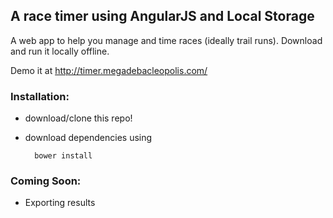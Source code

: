 ## A race timer using AngularJS and Local Storage

A web app to help you manage and time races (ideally trail runs). Download and run it locally offline.

Demo it at http://timer.megadebacleopolis.com/

### Installation:
- download/clone this repo!
- download dependencies using

        bower install
    
    
### Coming Soon:
- Exporting results
    
